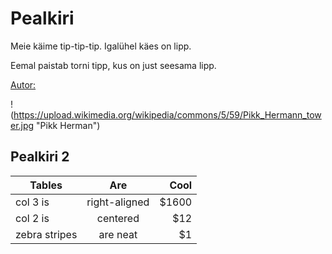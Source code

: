 # Pealkiri

Meie käime tip-tip-tip.
Igalühel käes on lipp.

Eemal paistab torni tipp,
kus on just seesama lipp.


[Autor:](https://et.wikipedia.org/wiki/Ellen_Niit)

!(https://upload.wikimedia.org/wikipedia/commons/5/59/Pikk_Hermann_tower.jpg "Pikk Herman")

## Pealkiri 2

| Tables        | Are           | Cool  |
| ------------- |:-------------:| -----:|
| col 3 is      | right-aligned | $1600 |
| col 2 is      | centered      |   $12 |
| zebra stripes | are neat      |    $1 |